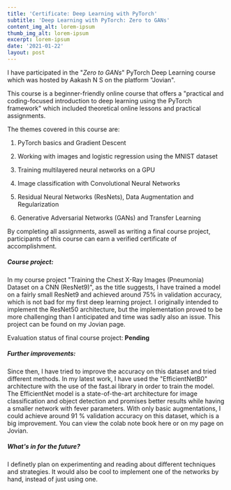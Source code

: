 ```yaml
---
title: 'Certificate: Deep Learning with PyTorch'
subtitle: 'Deep Learning with PyTorch: Zero to GANs'
content_img_alt: lorem-ipsum
thumb_img_alt: lorem-ipsum
excerpt: lorem-ipsum
date: '2021-01-22'
layout: post
---
```

I have participated in the "*Zero to GANs*" PyTorch Deep Learning course which was hosted by Aakash N S on the platform "Jovian".

This course is a beginner-friendly online course that offers a "practical and coding-focused introduction to deep learning using the PyTorch framework" which included theoretical online lessons and practical assignments.

The themes covered in this course are:

1.  PyTorch basics and Gradient Descent

2.  Working with images and logistic regression using the MNIST dataset

3.  Training multilayered neural networks on a GPU

4.  Image classification with Convolutional Neural Networks

5.  Residual Neural Networks (ResNets), Data Augmentation and Regularization

6.  Generative Adversarial Networks (GANs) and Transfer Learning

By completing all assignments, aswell as writing a final course project, participants of this course can earn a verified certificate of accomplishment.

##### Course project:

In my course project "Training the Chest X-Ray Images (Pneumonia) Dataset on a CNN (ResNet9)", as the title suggests, I have trained a model on a fairly small ResNet9 and achieved around 75% in validation accuracy, which is not bad for my first deep learning project. I originally intended to implement the ResNet50 architecture, but the implementation proved to be more challenging than I anticipated and time was sadly also an issue. This project can be found on my Jovian page.

Evaluation status of final course project: **Pending**

##### Further improvements:

Since then, I have tried to improve the accuracy on this dataset and tried different methods. In my latest work, I have used the "EfficientNetB0" architecture with the use of the fast.ai library in order to train the model. The EfficientNet model is a state-of-the-art architecture for image classification and object detection and promises better results while having a smaller network with fever parameters. With only basic augmentations, I could achieve around 91 % validation accuracy on this dataset, which is a big improvement. You can view the colab note book here or on my page on Jovian.

##### What's in for the future?

I definetly plan on experimenting and reading about different techniques and strategies. It would also be cool to implement one of the networks by hand, instead of just using one.
